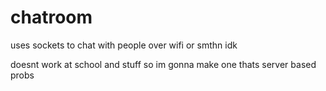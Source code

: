 # chatroom
uses sockets to chat with people over wifi or smthn idk


doesnt work at school and stuff so im gonna make one thats server based probs
